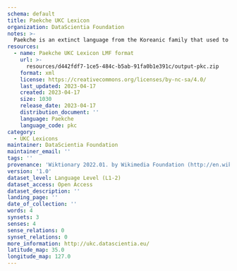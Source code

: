 ```yaml
---
schema: default
title: Paekche UKC Lexicon
organization: DataScientia Foundation
notes: >-
  Paekche is an extinct language from the Koreanic family that used to be spoken in Eurasia. The UKC Lexicon of Paekche is represented as a lexico-semantic network. It consists of words, word senses, synsets, as well as sense-level and synset-level relationships
resources:
  - name: Paekche UKC Lexicon LMF format
    url: >-
      resources/d442fdf7-1ce5-484c-b5ab-91fa0b1e391c/output-pkc.zip
    format: xml
    license: https://creativecommons.org/licenses/by-nc-sa/4.0/
    last_updated: 2023-04-17
    created: 2023-04-17
    size: 1030
    release_date: 2023-04-17
    distribution_document: ''
    language: Paekche
    language_code: pkc
category:
  - UKC Lexicons
maintainer: DataScientia Foundation
maintainer_email: ''
tags: ''
provenance: 'Wiktionary 2022.01. by Wikimedia Foundation (http://en.wiktionary.org); CogNet 2.1 by Khuyagbaatar Batsuren, National University of Mongolia (http://cognet.ukc.disi.unitn.it); Princeton WordNet 2.1 by Princeton University (https://wordnet.princeton.edu)'
version: '1.0'
dataset_level: Language Level (L1-2)
dataset_access: Open Access
dataset_description: ''
landing_page: ''
date_of_collection: ''
words: 4
synsets: 3
senses: 4
sense_relations: 0
synset_relations: 0
more_information: http://ukc.datascientia.eu/
latitude_map: 35.0
longitude_map: 127.0
---
```

